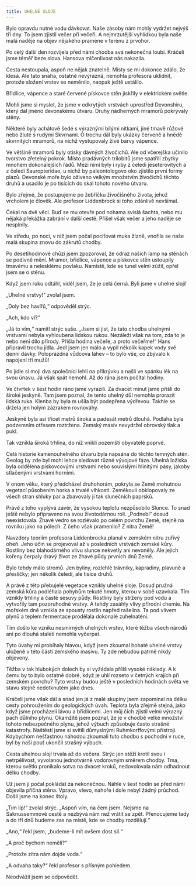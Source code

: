 ```yaml
---
title: UHELNÉ SLOJE
---
```


Bylo opravdu nutné vodu dávkovat. Naše zásoby nám mohly vydržet nejvýš tři dny. To jsem zjistil večer při večeři. A nejmrzutější vyhlídkou byla naše malá naděje na objev nějakého pramene v terénu z prvohor.

Po celý další den rozvíjela před námi chodba svá nekonečná loubí. Kráčeli jsme téměř beze slova. Hansova mlčenlivost nás nakazila.

Cesta nestoupala, aspoň ne nějak znatelně. Místy se mi dokonce zdálo, že klesá. Ale tato snaha, ostatně nevýrazná, nemohla profesora uklidnit, protože složení vrstev se neměnilo, naopak ještě ustálilo.

Břidlice, vápence a staré červené pískovce stěn jiskřily v elektrickém světle.

Mohli jsme si myslet, že jsme v odkrytých vrstvách uprostřed Devonshiru, který dal jméno devonskému útvaru. Druhy nádherných mramorů pokrývaly stěny.

Některé byly achátově šedé s výraznými bílými nitkami, jiné tmavě růžové nebo žluté s rudými Skvrnami. O trochu dál byly ukázky červeně a hnědě skvrnitých mramorů, na nichž vystupovaly živé barvy vápence.

Ve většině mramorů byly otisky dávných živočichů. Ale od včerejška učinilo tvorstvo zřetelný pokrok. Místo pradávných trilobitů jsme spatřili zbytky mnohem dokonalejších řádů. Mezi nimi byly i ryby z čeledi jeseterovitých a z čeledi Sauropteridae, u nichž by paleontologovo oko zjistilo první formy plazů. Devonské moře bylo oživeno velkým množstvím živočichů těchto druhů a usadilo je po tisících do skal tohoto nového útvaru.

Bylo zřejmé, že postupujeme po žebříčku živočišného života, jehož vrcholem je člověk. Ale profesor Liddenbrock si toho zdánlivě nevšímal.

Čekal na dvě věci. Buď se mu otevře pod nohama svislá šachta, nebo mu nějaká překážka zabrání v další cestě. Přišel však večer a jeho naděje se nesplnily.

Ve středu, po noci, v níž jsem počal pociťovat muka žízně, vnořila se naše malá skupina znovu do zákrutů chodby.

Po desetihodinové chůzi jsem zpozoroval, že odraz našich lamp na stěnách se podivně mění. Mramor, břidlice, vápence a pískovce stěn ustoupily tmavému a nelesklému povlaku. Namístě, kde se tunel velmi zúžil, opřel jsem se o stěnu.

Když jsem ruku odtáhl, viděl jsem, že je celá černá. Byli jsme v uhelné sloji!

„Uhelné vrstvy!“ zvolal jsem.

„Doly bez havířů,“ odpověděl strýc.

„Ach, kdo ví?“

„Já to vím,“ namítl strýc suše. „Jsem si jist, že tato chodba uhelnými vrstvami nebyla vyhloubena lidskou rukou. Nezáleží však na tom, zda to je nebo není dílo přírody. Přišla hodina večeře, a proto večeřme!“ Hans připravil trochu jídla. Jedl jsem jen málo a vypil několik kapek vody své denní dávky. Poloprázdná vůdcova láhev – to bylo vše, co zbývalo k napojení tří mužů!

Po jídle si moji dva společníci lehli na přikrývku a našli ve spánku lék na svou únavu. Já však spát nemohl. Až do rána jsem počítal hodiny.

Ve čtvrtek v šest hodin ráno jsme vyrazili. Za dvacet minut jsme přišli do široké jeskyně. Tam jsem poznal, že tento uhelný důl nemohla prorazit lidská ruka. Klenba by byla m ušila být podepřena výdřevou. Takhle se držela jen holým zázrakem rovnováhy.

Jeskyně byla asi třicet metrů široká a padesát metrů dlouhá. Podlaha byla podzemním otřesem roztržena. Zemský masív nevydržel obrovský tlak a pukl.

Tak vznikla široká trhlina, do níž vnikli pozemští obyvatelé poprvé.

Celá historie kamenouhelného útvaru byla napsána do těchto temných stěn. Geolog by zde byl mohl lehce sledovat různé vývojové fáze. Uhelná ložiska byla oddělena pískovcovými vrstvami nebo souvislými hlinitými pásy, jakoby stlačenými vrstvami horními.

V onom věku, který předcházel druhohorám, pokryla se Země mohutnou vegetací působením horka a trvalé vlhkosti. Zeměkouli obklopovaly ze všech stran shluky par a zbavovaly ji tak slunečních paprsků.

Právě z toho vyplývá závěr, že vysokou teplotu nezpůsobilo Slunce. To snad ještě nebylo připraveno na svou životodárnou roli. „Podnebí“ dosud neexistovala. Žhavé vedro se rozlévalo po celém povrchu Země, stejně na rovníku jako na pólech. Z čeho však pramenilo? Z nitra Země!

Navzdory teoriím profesora Liddenbrocka planul v zemském nitru zuřivý oheň. Jeho účin se projevoval až v posledních vrstvách zemské kůry. Rostliny bez blahodárného vlivu slunce nekvetly ani nevoněly. Ale jejich kořeny čerpaly dravý život ze žhavé půdy prvních dnů Země.

Bylo tehdy málo stromů. Jen byliny, rozlehlé trávníky, kapradiny, plavuně a přesličky; jen několik čeledí, ale tisíce druhů.

A právě z této přebujelé vegetace vznikly uhelné sloje. Dosud pružná zemská kůra podléhala pohybům tekuté hmoty, kterou v sobě uzavírala. Tím vznikly trhliny a časté sesuvy půdy. Rostliny byly strženy pod vodu a vytvořily tam pozoruhodné vrstvy. A tehdy zasáhly vlivy přírodní chemie. Na mořském dně vznikla ze spousty rostlin napřed rašelina. Ta pod vlivem plynů a teplem fermentace prodělala dokonalé zuhelnatění.

Tím došlo ke vzniku nesmírných uhelných vrstev, které těžba všech národů ani po dlouhá staletí nemohla vyčerpat.

Tyto úvahy mi probíhaly hlavou, když jsem zkoumal bohaté uhelné vrstvy uložené v této části zemského masívu. Ty zde nebudou patrně nikdy objeveny.

Těžba v tak hlubokých dolech by si vyžádala příliš vysoké náklady. A k čemu by to bylo ostatně dobré, když je uhlí rozseto v četných krajích při zemském povrchu? Tyto vrstvy budou ještě v posledních hodinách světa ve stavu stejně nedotknutém jako dnes.

Kráčeli jsme však dál a snad jen já z malé skupiny jsem zapomínal na délku cesty pohroužením do geologických úvah. Teplota byla zřejmě stejná, jako když jsme procházeli lávou a břidlicemi. Jen můj čich zjistil velmi výrazný pach důlního plynu. Okamžitě jsem poznal, že je v chodbě velké množství tohoto nebezpečného plynu, jehož výbuch způsobuje často strašné katastrofy. Naštěstí jsme si svítili důmyslnými Ruhmkorffovými přístroji. Kdybychom nešťastnou náhodou zkoumali tuto chodbu s pochodní v ruce, byl by naši pouť ukončil strašný výbuch.

Cesta uhelnou slojí trvala až do večera. Strýc jen stěží krotil svou i netrpělivost, vyvolanou jednotvárně vodorovným směrem chodby. Tma, kterou světlo pronikalo sotva na dvacet kroků, nedovolovala nám odhadnout délku chodby.

Už jsem ji počal pokládat za nekonečnou. Náhle v šest hodin se před námi objevila příčná stěna. Vpravo, vlevo, nahoře i dole nebyl žádný průchod. Došli jsme na konec štoly.

„Tím líp!“ zvolal strýc. „Aspoň vím, na čem jsem. Nejsme na Saknussemmově cestě a nezbývá nám než vrátit se zpět. Přenocujeme tady a do tří dnů budeme zas na místě, kde se chodby rozdělují.“

„Ano,“ řekl jsem, „budeme-li mít ovšem dost sil.“

„A proč bychom neměli?“

„Protože zítra nám dojde voda.“

„A odvaha taky?“ řekl profesor s přísným pohledem.

Neodvážil jsem se odpovědět.
